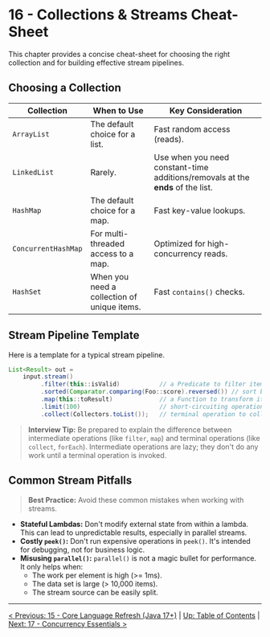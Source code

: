 # 16 - Collections & Streams Cheat-Sheet

This chapter provides a concise cheat-sheet for choosing the right collection and for building effective stream pipelines.

## Choosing a Collection

| Collection | When to Use | Key Consideration |
| --- | --- | --- |
| `ArrayList` | The default choice for a list. | Fast random access (reads). |
| `LinkedList` | Rarely. | Use when you need constant-time additions/removals at the **ends** of the list. |
| `HashMap` | The default choice for a map. | Fast key-value lookups. |
| `ConcurrentHashMap` | For multi-threaded access to a map. | Optimized for high-concurrency reads. |
| `HashSet` | When you need a collection of unique items. | Fast `contains()` checks. |

## Stream Pipeline Template

Here is a template for a typical stream pipeline.

```java
List<Result> out =
    input.stream()
         .filter(this::isValid)           // a Predicate to filter items
         .sorted(Comparator.comparing(Foo::score).reversed()) // sort by score, descending
         .map(this::toResult)             // a Function to transform items
         .limit(100)                      // short-circuiting operation
         .collect(Collectors.toList());   // terminal operation to collect results
```

> **Interview Tip:** Be prepared to explain the difference between intermediate operations (like `filter`, `map`) and terminal operations (like `collect`, `forEach`). Intermediate operations are lazy; they don't do any work until a terminal operation is invoked.

## Common Stream Pitfalls

> **Best Practice:** Avoid these common mistakes when working with streams.

*   **Stateful Lambdas:** Don't modify external state from within a lambda. This can lead to unpredictable results, especially in parallel streams.
*   **Costly `peek()`:** Don't run expensive operations in `peek()`. It's intended for debugging, not for business logic.
*   **Misusing `parallel()`:** `parallel()` is not a magic bullet for performance. It only helps when:
    *   The work per element is high (>= 1ms).
    *   The data set is large (> 10,000 items).
    *   The stream source can be easily split.

---
[< Previous: 15 - Core Language Refresh (Java 17+)](./15-core-language-refresh.md) | [Up: Table of Contents](./README.md) | [Next: 17 - Concurrency Essentials >](./17-concurrency-essentials.md)
